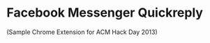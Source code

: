 Facebook Messenger Quickreply
================================
(Sample Chrome Extension for ACM Hack Day 2013)